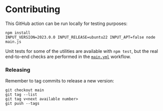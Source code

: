 Contributing
============

This GitHub action can be run locally for testing purposes:

```
npm install
INPUT_VERSION=2023.0.0 INPUT_RELEASE=ubuntu22 INPUT_APT=false node main.js
```

Unit tests for some of the utilities are available with `npm test`, but the real end-to-end checks
are performed in the [`main.yml`](.github/workflows/main.yml) workflow.

### Releasing

Remember to tag commits to release a new version:

```
git checkout main
git tag --list
git tag v<next available number>
git push --tags
```
